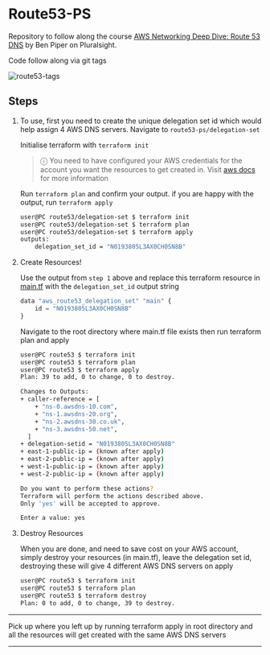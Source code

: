 # Route53-PS

Repository to follow along the course [AWS Networking Deep Dive: Route 53 DNS](https://app.pluralsight.com/library/courses/aws-networking-deep-dive-route-53-dns/table-of-contents) by Ben Piper on Pluralsight.

Code follow along via git tags

![route53-tags](./images/route53-tags.png)

## Steps

1. To use, first you need to create the unique delegation set id which would help assign 4 AWS DNS servers.
   Navigate to `route53-ps/delegation-set`

    Initialise terraform with `terraform init`

    > ⓘ
    > You need to have configured your AWS credentials for the account you want the resources to get created in. Visit [aws docs](https://docs.aws.amazon.com/cli/latest/userguide/cli-configure-quickstart.html) for more information

    Run `terraform plan` and confirm your output. if you are happy with the output, run `terraform apply`

    ```bash
    user@PC route53/delegation-set $ terraform init
    user@PC route53/delegation-set $ terraform plan
    user@PC route53/delegation-set $ terraform apply
    outputs:
        delegation_set_id = "N0193805L3AX0CH0SN8B"
    ```

2. Create Resources!

    Use the output from `step 1` above and replace this terraform resource in [main.tf](./main.tf#337-339) with the `delegation_set_id` output string

    ```js
    data "aws_route53_delegation_set" "main" {
        id = "N0193805L3AX0CH0SN8B"
    }
    ```

    Navigate to the root directory where main.tf file exists then run terraform plan and apply

    ```bash
    user@PC route53 $ terraform init
    user@PC route53 $ terraform plan
    user@PC route53 $ terraform apply
    Plan: 39 to add, 0 to change, 0 to destroy.

    Changes to Outputs:
    + caller-reference = [
        + "ns-0.awsdns-10.com",
        + "ns-1.awsdns-20.org",
        + "ns-2.awsdns-30.co.uk",
        + "ns-3.awsdns-50.net",
      ]
    + delegation-setid = "N0193805L3AX0CH0SN8B"
    + east-1-public-ip = (known after apply)
    + east-2-public-ip = (known after apply)
    + west-1-public-ip = (known after apply)
    + west-2-public-ip = (known after apply)

    Do you want to perform these actions?
    Terraform will perform the actions described above.
    Only 'yes' will be accepted to approve.

    Enter a value: yes
    ```

3. Destroy Resources

    When you are done, and need to save cost on your AWS account, simply destroy your resources (in main.tf), leave the delegation set id, destroying these will give 4 different AWS DNS servers on apply

    ```bash
    user@PC route53 $ terraform init
    user@PC route53 $ terraform plan
    user@PC route53 $ terraform destroy
    Plan: 0 to add, 0 to change, 39 to destroy.
    ```

---

Pick up where you left up by running terraform apply in root directory and all the resources
will get created with the same AWS DNS servers

---
